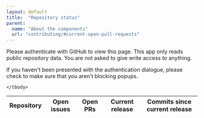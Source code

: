 ```yaml
---
layout: default
title:  "Repository status"
parent:
  name: "About the components"
  url: "contributing/#current-open-pull-requests"
---
```


<div class="auth-instructions">
    <p>
        Please authenticate with GitHub to view this page.
        This app only reads public repository data.
        You are not asked to give write access to anything.
    </p>
    <p>
        If you haven't been presented with the authentication dialogue,
        please check to make sure that you aren't blocking popups.
    </p>
</div>

<table class="repo-table">
    <thead>
        <tr>
            <th>Repository</th>
            <th>Open issues</th>
            <th>Open PRs</th>
            <th>Current release</th>
            <th>Commits since current release</th>
        </tr>
    </thead>
    <tbody>

    </tbody>
</table>

<script src="{{ site.baseurl }}/assets/js/jquery-1.11.0.min.js"></script>
<script src="//cdn.jsdelivr.net/jstorage/0.1/jstorage.min.js"></script>
<script src="https://cdn.rawgit.com/oauth-io/oauth-js/master/dist/oauth.min.js"></script>
<script>
function apiURL(url, params) {
    if (params === undefined) {
        params = "";
    }
    API_URL = "https://api.github.com"

    return API_URL + url + "?access_token=" + $.jStorage.get("github_key") + params
}

function loadData() {
  var repoList = [
    'cf-buttons',
    'cf-colors',
    'cf-expandables',
    'cf-forms',
    'cf-grid',
    'cf-icons',
    'cf-pagination',
    'cf-typography',
    //'cf-tabs', repos with no commits are currently problematic
    //'cf-tables',
    'capital-framework',
    'cf-demo',
    'cf-component-demo',
    'cf-grunt-config'
  ];

  $.each(repoList, function(key, name) {

    var row;

    // Start building row
    row = '<tr class="repo-table_row ' + name + '">';

    var repoURL = 'https://github.com/cfpb/' + name;

    // Add repo name
    row += '<th><a href="' + repoURL + '">' + name + '</a></th>';

    // Issues API call
    $.ajax({
      url: apiURL('/repos/cfpb/' + name + '/issues'),
      async: false,
      dataType: 'json',
      success: function(data) {
        // Output issue count
        row += '<td><a href="' + repoURL + '/issues">' + data.length + '</a></td>';
        
        // Count PRs
        var prCount = 0;
        $.each(data, function(issue) {
          if (issue.pull_request) {
            prCount++;
          }
        });
        row += '<td><a href="' + repoURL + '/pulls">' + prCount + '</a></td>';
        
        // Tags API call
        $.ajax({
          url: apiURL('/repos/cfpb/' + name + '/tags'),
          async: false,
          dataType: 'json',
          success: function(tags) {
            if (tags.length) {
              // Output most recent tag
              row += '<td><a href="' + repoURL + '/releases/tag/' + tags[0].name + '">' + tags[0].name + '</a></td>';

              var mostRecentTagSHA = tags[0].commit.sha;

              // Determine number of commits since most recent tag
              $.ajax({
                url: apiURL('/repos/cfpb/' + name + '/commits'),
                async: false,
                dataType: 'json',
                success: function(commits) {
                  if (commits.length) {
                    var commitsSinceTag = 0,
                        i = 0;
                    while (commits[i].sha != mostRecentTagSHA) {
                      commitsSinceTag++;
                      i++;
                    }
                    row += '<td><a href="' + repoURL + '/commits">' + commitsSinceTag + '</a></td>';
                  } // end if commits check
                } // end commits API call success function
              }); // end commits API request
            } else {
              // if repo has no tags, output 'n/a'
              row += '<td>n/a</td>';
            } // end if tags check
          } // end tags API call success function
        }); // end tags API request
      } // end issues API call success function
    }); // end issues API request
    
    // Close row
    row += '</tr>';

    // Append row
    $('.repo-table tbody').append(row);
  }); // end each repo loop
} // end loadData

jQuery(function($) {
  // AU-THEN-TI-CATE

  OAuth.initialize('LWajr2F90vtJiWka2aWoA8RbAkQ');

  if ($.jStorage.get("github_key") === null) {
    $(".auth-instructions").slideDown();
    OAuth.popup('github', function(err, result) {
      $.jStorage.set("github_key", result.access_token);
      $(".auth-instructions").slideUp();
      loadData();
    });
  } else {
    loadData();
  }
}); // end ready
</script>
